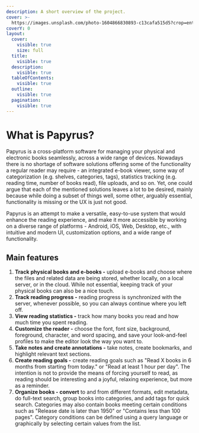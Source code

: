 ```yaml
---
description: A short overview of the project.
cover: >-
  https://images.unsplash.com/photo-1604866830893-c13cafa515d5?crop=entropy&cs=srgb&fm=jpg&ixid=M3wxOTcwMjR8MHwxfHNlYXJjaHwxfHxib29rc3xlbnwwfHx8fDE3MzU3NzEzODh8MA&ixlib=rb-4.0.3&q=85
coverY: 0
layout:
  cover:
    visible: true
    size: full
  title:
    visible: true
  description:
    visible: true
  tableOfContents:
    visible: true
  outline:
    visible: true
  pagination:
    visible: true
---
```


# What is Papyrus?

Papyrus is a cross-platform software for managing your physical and electronic books seamlessly, across a wide range of devices. Nowadays there is no shortage of software solutions offering some of the functionality a regular reader may require - an integrated e-book viewer, some way of categorization (e.g. shelves, categories, tags), statistics tracking (e.g. reading time, number of books read), file uploads, and so on. Yet, one could argue that each of the mentioned solutions leaves a lot to be desired, mainly because while doing a subset of things well, some other, arguably essential, functionality is missing or the UX is just not good.

Papyrus is an attempt to make a versatile, easy-to-use system that would enhance the reading experience, and make it more accessible by working on a diverse range of platforms - Android, iOS, Web, Desktop, etc., with intuitive and modern UI, customization options, and a wide range of functionality.&#x20;

## **Main features**

1. **Track physical books and e-books -** upload e-books and choose where the files and related data are being stored, whether locally, on a local server, or in the cloud. While not essential, keeping track of your physical books can also be a nice touch.&#x20;
2. **Track reading progress -** reading progress is synchronized with the server, whenever possible, so you can always continue where you left off.
3. **View reading statistics -** track how many books you read and how much time you spent reading.&#x20;
4. **Customize the reader -** choose the font, font size, background, foreground, character, and word spacing, and save your look-and-feel profiles to make the editor look the way you want to.&#x20;
5. **Take notes and create annotations -** take notes, create bookmarks, and highlight relevant text sections.
6. **Create reading goals -** create reading goals such as "Read X books in 6 months from starting from today." or "Read at least 1 hour per day". The intention is not to provide the means of forcing yourself to read, as reading should be interesting and a joyful, relaxing experience, but more as a reminder.
7. **Organize books - convert** to and from different formats, edit metadata, do full-text search, group books into categories, and add tags for quick search. Categories may also contain books meeting certain conditions such as "Release date is later than 1950" or "Contains less than 100 pages". Category conditions can be defined using a query language or graphically by selecting certain values from the list.
